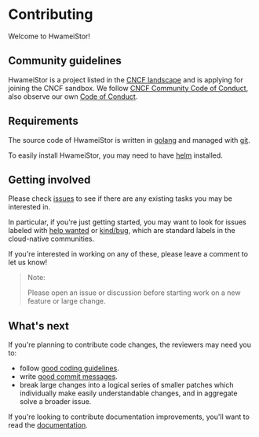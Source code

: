 # Contributing

Welcome to HwameiStor!

## Community guidelines

HwameiStor is a project listed in the [CNCF landscape](https://landscape.cncf.io/?selected=hwamei-stor)
and is applying for joining the CNCF sandbox.
We follow [CNCF Community Code of Conduct](https://github.com/cncf/foundation/blob/main/code-of-conduct.md),
also observe our own [Code of Conduct](./CODE_OF_CONDUCT.md).

## Requirements

The source code of HwameiStor is written in [golang](https://golang.org/doc/install)
and managed with [git](https://git-scm.com/downloads).

To easily install HwameiStor, you may need to have [helm](https://helm.sh/) installed.

## Getting involved

Please check [issues](https://github.com/hwameistor/hwameistor/issues)
to see if there are any existing tasks you may be interested in.

In particular, if you're just getting started, you may want to look for issues labeled with
[help wanted](https://github.com/hwameistor/hwameistor/issues?q=is%3Aissue+is%3Aopen+label%3A%22help+wanted%22)
or [kind/bug](https://github.com/hwameistor/hwameistor/issues?q=is%3Aissue+is%3Aopen+label%3Akind%2Fbug),
which are standard labels in the cloud-native communities.

If you're interested in working on any of these, please leave a comment to let us know!

> Note:
>
> Please open an issue or discussion before starting work on a new feature or large change.

## What's next

If you're planning to contribute code changes, the reviewers may need you to:

- follow [good coding guidelines](https://github.com/golang/go/wiki/CodeReviewComments).
- write [good commit messages](https://chris.beams.io/posts/git-commit/).
- break large changes into a logical series of smaller patches which individually make easily understandable changes, and in aggregate solve a broader issue.

If you're looking to contribute documentation improvements, you'll want to read the
[documentation](https://hwameistor.io/docs/intro).

